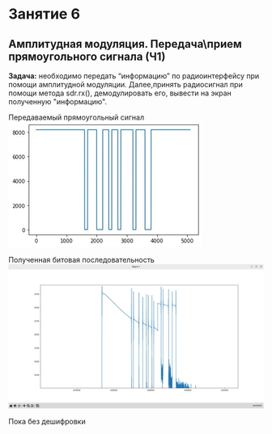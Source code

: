 # Занятие 6
## Амплитудная модуляция. Передача\прием прямоугольного сигнала (Ч1)

**Задача:** необходимо передать “информацию” по радиоинтерфейсу при помощи амплитудной модуляции. Далее,принять радиосигнал при помощи метода sdr.rx(), демодулировать его, вывести на экран полученную "информацию".

Передаваемый прямоугольный сигнал
<img src = "Screenshots/sig.jpeg">

Полученная битовая последовательность
<img src = "Screenshots/bits.jpeg">

Пока без дешифровки
